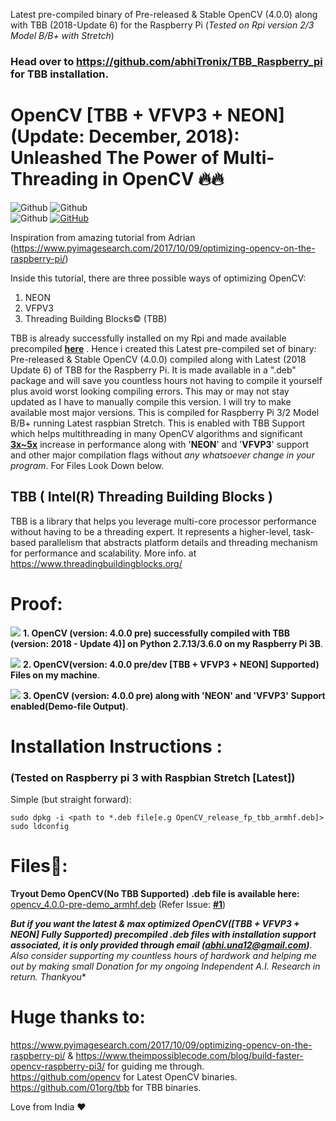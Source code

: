 Latest pre-compiled binary of Pre-released & Stable OpenCV (4.0.0) along with TBB (2018-Update 6) for the Raspberry Pi (*Tested on Rpi version 2/3 Model B/B+ with Stretch*)

### Head over to https://github.com/abhiTronix/TBB_Raspberry_pi for TBB installation.

# OpenCV [TBB + VFVP3 + NEON] (Update: December, 2018): **Unleashed The Power of Multi-Threading in OpenCV 🔥🔥**

![Github](https://img.shields.io/badge/OpenCV-Stable%20%20%7C%20Pre%20(4.0.0)-orange.svg?longCache=true&style=for-the-badge)   
![Github](https://img.shields.io/badge/TBB-2018%20Update%206-yellow.svg?longCache=true&style=for-the-badge)  
![Github](https://img.shields.io/badge/Platform-Raspberry%20Pi%202/3-blue.svg?longCache=true&style=for-the-badge)</t> [![GitHub](https://img.shields.io/badge/Raspberry%20Pi%20Zero/1-Not%20Tested-red.svg)](https://github.com/abhiTronix/raspberry-pi-cross-compilers) 


Inspiration from amazing tutorial from Adrian (https://www.pyimagesearch.com/2017/10/09/optimizing-opencv-on-the-raspberry-pi/)

Inside this tutorial, there are three possible ways of optimizing OpenCV:

1. NEON 
2. VFPV3 
3. Threading Building Blocks©️ (TBB)

TBB is already successfully installed on my Rpi and made available precompiled [**here**](https://github.com/abhiTronix/TBB_Raspberry_pi)
. Hence i created this Latest pre-compiled set of binary: Pre-released & Stable OpenCV (4.0.0) compiled along with Latest (2018 Update 6) of TBB for the Raspberry Pi. It is made available in a ".deb" package and will save you countless hours not having to compile it yourself plus avoid worst looking compiling errors. This may or may not stay updated as I have to manually compile this version. I will try to make available most major versions. This is compiled for Raspberry Pi 3/2 Model B/B+ running Latest raspbian Stretch. This is enabled with TBB Support which helps multithreading in many OpenCV algorithms and significant [**3x~5x**](https://www.theimpossiblecode.com/blog/build-faster-opencv-raspberry-pi3/) increase in performance along with '**NEON**' and '**VFVP3**' support and other major compilation flags without _any whatsoever change in your program_.
For Files Look Down below.


## TBB ( Intel(R) Threading Building Blocks )
TBB is a library that helps you leverage multi-core processor performance without having to be a threading expert. It represents a higher-level, task-based parallelism that abstracts platform details and threading mechanism for performance and scalability.
More info. at https://www.threadingbuildingblocks.org/

# Proof:
![](https://github.com/abhiTronix/OpenCV_Raspberry_pi_TBB/blob/master/Latest.gif)
**1. OpenCV (version: 4.0.0 pre) successfully compiled with TBB (version: 2018 - Update 4)] on Python 2.7.13/3.6.0 on my Raspberry Pi 3B**.


![](https://github.com/abhiTronix/OpenCV_Raspberry_pi_TBB/blob/master/Files.png)
**2. OpenCV(version: 4.0.0 pre/dev [TBB + VFVP3 + NEON] Supported) Files on my machine**.


![](https://github.com/abhiTronix/OpenCV_Raspberry_pi_TBB/blob/master/Screenshot.png)
**3. OpenCV (version: 4.0.0 pre) along with 'NEON' and 'VFVP3' Support enabled(Demo-file Output)**.

# Installation Instructions :
### (Tested on Raspberry pi 3 with Raspbian Stretch [Latest])
Simple (but straight forward):
  ```
sudo dpkg -i <path to *.deb file[e.g OpenCV_release_fp_tbb_armhf.deb]>
sudo ldconfig
  ```
# Files📂:
**Tryout Demo OpenCV(No TBB Supported) .deb file is available here:** [opencv_4.0.0-pre-demo_armhf.deb](https://github.com/abhiTronix/OpenCV_Raspberry_pi_TBB/blob/master/opencv_4.0.0-pre-demo_armhf.deb) (Refer Issue: [**#1**](https://github.com/abhiTronix/OpenCV_Raspberry_pi_TBB/issues/1#issue-391020295))   

***But if you want the latest & max optimized OpenCV([TBB + VFVP3 + NEON] Fully Supported) precompiled .deb files with installation support associated, it is only provided through email (*abhi.una12@gmail.com*)**. Also consider supporting my countless hours of hardwork and helping me out by making small *Donation for my ongoing Independent A.I. Research in return. Thankyou***

# Huge thanks to:
https://www.pyimagesearch.com/2017/10/09/optimizing-opencv-on-the-raspberry-pi/ & https://www.theimpossiblecode.com/blog/build-faster-opencv-raspberry-pi3/ for guiding me through.  
https://github.com/opencv for Latest OpenCV binaries.  
https://github.com/01org/tbb for TBB binaries.   

Love from India ❤️
